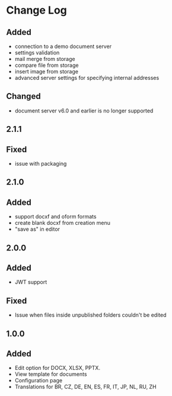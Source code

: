# Change Log

## Added
- connection to a demo document server
- settings validation
- mail merge from storage
- compare file from storage
- insert image from storage
- advanced server settings for specifying internal addresses

## Changed
- document server v6.0 and earlier is no longer supported

## 2.1.1
## Fixed
- issue with packaging

## 2.1.0
## Added
- support docxf and oform formats
- create blank docxf from creation menu
- "save as" in editor

## 2.0.0
## Added
 - JWT support
## Fixed
 - Issue when files inside unpublished folders couldn't be edited

## 1.0.0
## Added
 - Edit option for DOCX, XLSX, PPTX.
 - View template for documents
 - Configuration page
 - Translations for BR, CZ, DE, EN, ES, FR, IT, JP, NL, RU, ZH